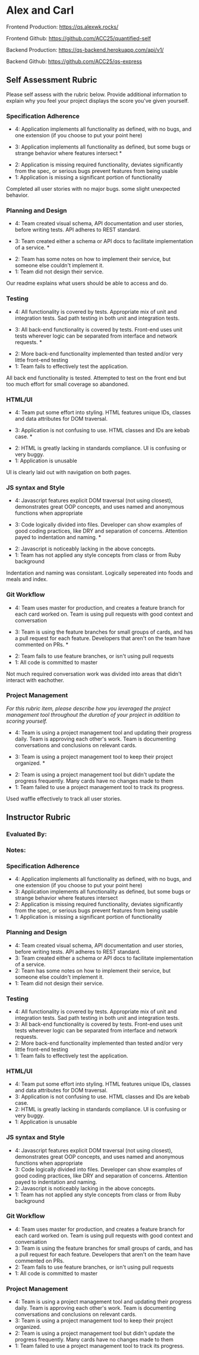 # Alex and Carl

Frontend Production: https://qs.alexwk.rocks/

Frontend Github: https://github.com/ACC25/quantified-self

Backend Production: https://qs-backend.herokuapp.com/api/v1/

Backend Github: https://github.com/ACC25/qs-express

## Self Assessment Rubric

Please self assess with the rubric below. Provide additional information to explain why you feel your project displays the score you've given yourself.

### Specification Adherence

- 4: Application implements all functionality as defined, with no bugs, and one extension (if you choose to put your point here)
* 3: Application implements all functionality as defined, but some bugs or strange behavior where features intersect *
- 2: Application is missing required functionality, deviates significantly from the spec, or serious bugs prevent features from being usable
- 1: Application is missing a significant portion of functionality

Completed all user stories with no major bugs. some slight unexpected behavior.

### Planning and Design

- 4: Team created visual schema, API documentation and user stories, before writing tests. API adheres to REST standard.
* 3: Team created either a schema or API docs to facilitate implementation of a service. *
- 2: Team has some notes on how to implement their service, but someone else couldn't implement it.
- 1: Team did not design their service.

Our readme explains what users should be able to access and do.

### Testing

- 4: All functionality is covered by tests. Appropriate mix of unit and integration tests. Sad path testing in both unit and integration tests.
* 3: All back-end functionality is covered by tests. Front-end uses unit tests wherever logic can be separated from interface and network requests. *
- 2: More back-end functionality implemented than tested and/or very little front-end testing
- 1: Team fails to effectively test the application.

All back end functionality is tested. Attempted to test on the front end but too much effort for small coverage so abandoned.

### HTML/UI

- 4: Team put some effort into styling. HTML features unique IDs, classes and data attributes for DOM traversal.
* 3: Application is not confusing to use. HTML classes and IDs are kebab case. *
- 2: HTML is greatly lacking in standards compliance. UI is confusing or very buggy.
- 1: Application is unusable

UI is clearly laid out with navigation on both pages. 

### JS syntax and Style

- 4: Javascript features explicit DOM traversal (not using closest), demonstrates great OOP concepts, and uses named and anonymous functions when appropriate
* 3: Code logically divided into files. Developer can show examples of good coding practices, like DRY and separation of concerns. Attention payed to indentation and naming. *
- 2: Javascript is noticeably lacking in the above concepts.
- 1: Team has not applied any style concepts from class or from Ruby background

Indentation and naming was consistant. Logically sepereated into foods and meals and index.

### Git Workflow

- 4: Team uses master for production, and creates a feature branch for each card worked on. Team is using pull requests with good context and conversation
* 3: Team is using the feature branches for small groups of cards, and has a pull request for each feature. Developers that aren't on the team have commented on PRs. *
- 2: Team fails to use feature branches, or isn't using pull requests
- 1: All code is committed to master

Not much required conversation work was divided into areas that didn't interact with eachother. 

### Project Management

_For this rubric item, please describe how you leveraged the project management tool throughout the duration of your project in addition to scoring yourself._

- 4: Team is using a project management tool and updating their progress daily. Team is approving each other's  work. Team is documenting conversations and conclusions on relevant cards.
* 3: Team is using a project management tool to keep their project organized. *
- 2: Team is using a project management tool but didn't update the progress frequently. Many cards have no changes made to them
- 1: Team failed to use a project management tool to track its progress.

Used waffle effectively to track all user stories.

## Instructor Rubric

### Evaluated By:

### Notes:

### Specification Adherence

- 4: Application implements all functionality as defined, with no bugs, and one extension (if you choose to put your point here)
- 3: Application implements all functionality as defined, but some bugs or strange behavior where features intersect
- 2: Application is missing required functionality, deviates significantly from the spec, or serious bugs prevent features from being usable
- 1: Application is missing a significant portion of functionality

### Planning and Design

- 4: Team created visual schema, API documentation and user stories, before writing tests. API adheres to REST standard.
- 3: Team created either a schema or API docs to facilitate implementation of a service.
- 2: Team has some notes on how to implement their service, but someone else couldn't implement it.
- 1: Team did not design their service.

### Testing

- 4: All functionality is covered by tests. Appropriate mix of unit and integration tests. Sad path testing in both unit and integration tests.
- 3: All back-end functionality is covered by tests. Front-end uses unit tests wherever logic can be separated from interface and network requests.
- 2: More back-end functionality implemented than tested and/or very little front-end testing
- 1: Team fails to effectively test the application.

### HTML/UI

- 4: Team put some effort into styling. HTML features unique IDs, classes and data attributes for DOM traversal.
- 3: Application is not confusing to use. HTML classes and IDs are kebab case.
- 2: HTML is greatly lacking in standards compliance. UI is confusing or very buggy.
- 1: Application is unusable

### JS syntax and Style

- 4: Javascript features explicit DOM traversal (not using closest), demonstrates great OOP concepts, and uses named and anonymous functions when appropriate
- 3: Code logically divided into files. Developer can show examples of good coding practices, like DRY and separation of concerns. Attention payed to indentation and naming.
- 2: Javascript is noticeably lacking in the above concepts.
- 1: Team has not applied any style concepts from class or from Ruby background

### Git Workflow

- 4: Team uses master for production, and creates a feature branch for each card worked on. Team is using pull requests with good context and conversation
- 3: Team is using the feature branches for small groups of cards, and has a pull request for each feature. Developers that aren't on the team have commented on PRs.
- 2: Team fails to use feature branches, or isn't using pull requests
- 1: All code is committed to master

### Project Management

- 4: Team is using a project management tool and updating their progress daily. Team is approving each other's  work. Team is documenting conversations and conclusions on relevant cards.
- 3: Team is using a project management tool to keep their project organized.
- 2: Team is using a project management tool but didn't update the progress frequently. Many cards have no changes made to them
- 1: Team failed to use a project management tool to track its progress.
